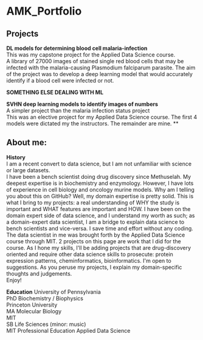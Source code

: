 # AMK_Portfolio


## Projects
**DL models for determining blood cell malaria-infection**<br>
This was my capstone project for the Applied Data Science course.<br>
A library of 27000 images of stained single red blood cells that may be infected with the malaria-causing Plasmodium falciparum parasite. The aim of the project was to develop a deep learning model that would accurately identify if a blood cell were infected or not. <br>

**SOMETHING ELSE DEALING WITH ML**

**SVHN deep learning models to identify images of numbers**<br>
A simpler project than the malaria infection status project<br>
This was an elective project for my Applied Data Science course. The first 4 models were dictated my the instructors. The remainder are mine.
**


## About me:
**History**<br>
I am a recent convert to data science, but I am not unfamiliar with science or large datasets.<br>
I have been a bench scientist doing drug discovery since Methuselah. My deepest expertise is in biochemistry and enzymology. However, I have lots of experience in cell biology and oncology murine models. Why am I telling you about this on GitHub? Well, my domain expertise is pretty solid. This is what I bring to my projects: a real understanding of WHY the study is important and WHAT features are important and HOW. I have been on the domain expert side of data science, and I understand my worth as such; as a domain-expert data scientist, I am a bridge to explain data science to bench scientists and vice-versa. I save time and effort without any coding.<br>
The data scientist in me was brought forth by the Applied Data Science course through MIT. 2 projects on this page are work that I did for the course. As I hone my skills, I'll be adding projects that are drug-discovery oriented and require other data science skills to prosecute: protein expression patterns, cheminformatics, bioinformatics. I'm open to suggestions.
As you peruse my projects, I explain my domain-specific thoughts and judgements.<br>
Enjoy!<br>

**Education**
University of Pennsylvania   
  PhD   Biochemistry / Biophysics<br>
Princeton University  
  MA   Molecular Biology<br>
MIT  
  SB   Life Sciences (minor:  music)<br>
MIT Professional Education
  Applied Data Science<br>

